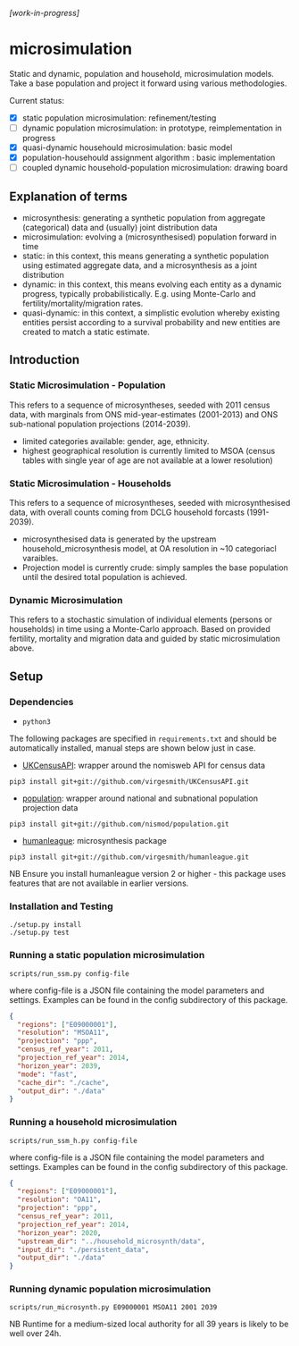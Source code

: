 *[work-in-progress]*

# microsimulation
Static and dynamic, population and household, microsimulation models. Take a base population and project it forward using various methodologies.

Current status:
- [X] static population microsimulation: refinement/testing
- [ ] dynamic population microsimulation: in prototype, reimplementation in progress
- [X] quasi-dynamic househould microsimulation: basic model
- [X] population-househould assignment algorithm : basic implementation
- [ ] coupled dynamic household-population microsimulation: drawing board

## Explanation of terms
- microsynthesis: generating a synthetic population from aggregate (categorical) data and (usually) joint distribution data
- microsimulation: evolving a (microsynthesised) population forward in time
- static: in this context, this means generating a synthetic population using estimated aggregate data, and a microsynthesis as a joint distribution
- dynamic: in this context, this means evolving each entity as a dynamic progress, typically probabilistically. E.g. using Monte-Carlo and fertility/mortality/migration rates.
- quasi-dynamic: in this context, a simplistic evolution whereby existing entities persist according to a survival probability and new entities are created to match a static estimate. 

## Introduction
### Static Microsimulation - Population
This refers to a sequence of microsyntheses, seeded with 2011 census data, with marginals from ONS mid-year-estimates (2001-2013) and ONS sub-national population projections (2014-2039).
- limited categories available: gender, age, ethnicity.
- highest geographical resolution is currently limited to MSOA (census tables with single year of age are not available at a lower resolution)

### Static Microsimulation - Households
This refers to a sequence of microsyntheses, seeded with microsynthesised data, with overall counts coming from DCLG household forcasts (1991-2039).
- microsynthesised data is generated by the upstream household_microsynthesis model, at OA resolution in ~10 categoriacl varaibles.
- Projection model is currently crude: simply samples the base population until the desired total population is achieved.

### Dynamic Microsimulation
This refers to a stochastic simulation of individual elements (persons or households) in time using a Monte-Carlo approach.
Based on provided fertility, mortality and migration data and guided by static microsimulation above.

## Setup

### Dependencies

- `python3`

The following packages are specified in `requirements.txt` and should be automatically installed, manual steps are shown below just in case. 

- [UKCensusAPI](https://github.com/virgesmith/UKCensusAPI): wrapper around the nomisweb API for census data
```
pip3 install git+git://github.com/virgesmith/UKCensusAPI.git
```

- [population](https://github.com/nismod/population): wrapper around national and subnational population projection data
```
pip3 install git+git://github.com/nismod/population.git
```

- [humanleague](https://github.com/virgesmith/humanleague): microsynthesis package
```
pip3 install git+git://github.com/virgesmith/humanleague.git
```
NB Ensure you install humanleague version 2 or higher - this package uses features that are not available in earlier versions.

### Installation and Testing
```
./setup.py install
./setup.py test
```
### Running a static population microsimulation
```
scripts/run_ssm.py config-file
```
where config-file is a JSON file containing the model parameters and settings. Examples can be found in the config subdirectory of this package.
```json
{
  "regions": ["E09000001"],
  "resolution": "MSOA11",
  "projection": "ppp",
  "census_ref_year": 2011,
  "projection_ref_year": 2014,
  "horizon_year": 2039,
  "mode": "fast",
  "cache_dir": "./cache",
  "output_dir": "./data"
}
```
### Running a household microsimulation
```
scripts/run_ssm_h.py config-file
```
where config-file is a JSON file containing the model parameters and settings. Examples can be found in the config subdirectory of this package.
```json
{
  "regions": ["E09000001"],
  "resolution": "OA11",
  "projection": "ppp",
  "census_ref_year": 2011,
  "projection_ref_year": 2014,
  "horizon_year": 2020,
  "upstream_dir": "../household_microsynth/data",
  "input_dir": "./persistent_data",
  "output_dir": "./data"
}
```


### Running dynamic population microsimulation

```
scripts/run_microsynth.py E09000001 MSOA11 2001 2039
```
NB Runtime for a medium-sized local authority for all 39 years is likely to be well over 24h.
